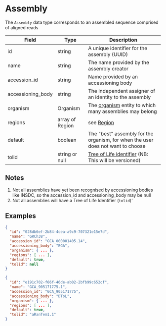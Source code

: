 # Assembly

The `Assembly` data type corresponds to an assembled sequence comprised of aligned reads

| Field             | Type            | Description
|-------------------|-----------------|---------------------
| id                | string          | A unique identifier for the assembly (UUID)
| name              | string          | The name provided by the assembly creator
| accession_id      | string          | Name provided by an accessioning body
| accessioning_body | string          | The independent assigner of an identity to the assembly
| organism          | Organism        | The [organism](./organism.md) entity to which many assemblies may belong
| regions           | array of Region | see [Region](./region.md)
| default           | boolean         | The "best" assembly for the organism, for when the user does not want to choose
| tolid             | string or null  | [Tree of Life identifier](https://id.tol.sanger.ac.uk/) (NB: This will be versioned)

## Notes
1. Not all assemblies have yet been recognised by accessioning bodies like INSDC, so the accession_id and accessioning_body may be null
2. Not all assemblies will have a Tree of Life Identifier (`tolid`)˜

## Examples
```json
{
  "id": "028db6ef-2b84-4cea-a9c9-707321e15e7d",
  "name": "GRCh38",
  "accession_id": "GCA_000001405.14",
  "accessioning_body": "EGA",
  "organism": { ... },
  "regions": [ ... ],
  "default": true,
  "tolid": null
}
```

```json
{
  "id": "e191c702-f66f-46de-ab02-2bfb99c652cf",
  "name": "GCA_905171775.1",
  "accession_id": "GCA_905171775",
  "accessioning_body": "DToL",
  "organism": { ... },
  "regions": [ ... ],
  "default": true,
  "tolid": "aRanTem1.1"
}
```
